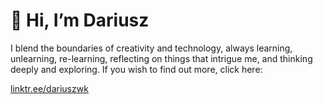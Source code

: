 # 👋 Hi, I’m Dariusz

I blend the boundaries of creativity and technology, always learning, unlearning, re-learning, reflecting on things that intrigue me, and thinking deeply and exploring.
If you wish to find out more, click here:

[linktr.ee/dariuszwk](https://linktr.ee/dariuszwk)

<!---
dkaminski-fp/dkaminski-fp is a ✨ special ✨ repository because its `README.md` (this file) appears on your GitHub profile.
You can click the Preview link to take a look at your changes.
--->
